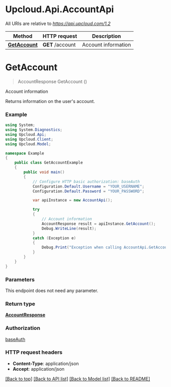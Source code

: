# Upcloud.Api.AccountApi

All URIs are relative to *https://api.upcloud.com/1.2*

Method | HTTP request | Description
------------- | ------------- | -------------
[**GetAccount**](AccountApi.md#getaccount) | **GET** /account | Account information


<a name="getaccount"></a>
# **GetAccount**
> AccountResponse GetAccount ()

Account information

Returns information on the user's account.

### Example
```csharp
using System;
using System.Diagnostics;
using Upcloud.Api;
using Upcloud.Client;
using Upcloud.Model;

namespace Example
{
    public class GetAccountExample
    {
        public void main()
        {
            // Configure HTTP basic authorization: baseAuth
            Configuration.Default.Username = "YOUR_USERNAME";
            Configuration.Default.Password = "YOUR_PASSWORD";

            var apiInstance = new AccountApi();

            try
            {
                // Account information
                AccountResponse result = apiInstance.GetAccount();
                Debug.WriteLine(result);
            }
            catch (Exception e)
            {
                Debug.Print("Exception when calling AccountApi.GetAccount: " + e.Message );
            }
        }
    }
}
```

### Parameters
This endpoint does not need any parameter.

### Return type

[**AccountResponse**](AccountResponse.md)

### Authorization

[baseAuth](../README.md#baseAuth)

### HTTP request headers

 - **Content-Type**: application/json
 - **Accept**: application/json

[[Back to top]](#) [[Back to API list]](../README.md#documentation-for-api-endpoints) [[Back to Model list]](../README.md#documentation-for-models) [[Back to README]](../README.md)


